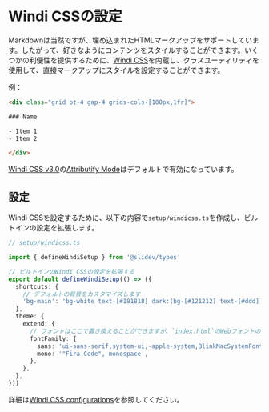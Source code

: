 # Windi CSSの設定

<Environment type="node" />

Markdownは当然ですが、埋め込まれたHTMLマークアップをサポートしています。したがって、好きなようにコンテンツをスタイルすることができます。いくつかの利便性を提供するために、[Windi CSS](https://github.com/windicss/windicss)を内蔵し、クラスユーティリティを使用して、直接マークアップにスタイルを設定することができます。

例：

```html
<div class="grid pt-4 gap-4 grids-cols-[100px,1fr]">

### Name

- Item 1
- Item 2

</div>
```

[Windi CSS v3.0](https://windicss.org/posts/v30.html)の[Attributify Mode](https://windicss.org/posts/v30.html#attributify-mode)はデフォルトで有効になっています。

## 設定

Windi CSSを設定するために、以下の内容で`setup/windicss.ts`を作成し、ビルトインの設定を拡張します。

```ts
// setup/windicss.ts

import { defineWindiSetup } from '@slidev/types'

// ビルトインのWindi CSSの設定を拡張する
export default defineWindiSetup(() => ({
  shortcuts: {
    // デフォルトの背景をカスタマイズします
    'bg-main': 'bg-white text-[#181818] dark:(bg-[#121212] text-[#ddd])',
  },
  theme: {
    extend: {
      // フォントはここで置き換えることができますが、`index.html`のWebフォントのリンクの更新を忘れないようにしてください
      fontFamily: {
        sans: 'ui-sans-serif,system-ui,-apple-system,BlinkMacSystemFont,"Segoe UI",Roboto,"Helvetica Neue",Arial,"Noto Sans",sans-serif,"Apple Color Emoji","Segoe UI Emoji","Segoe UI Symbol","Noto Color Emoji"',
        mono: '"Fira Code", monospace',
      },
    },
  },
}))
```

詳細は[Windi CSS configurations](https://windicss.org/guide/configuration.html)を参照してください。
